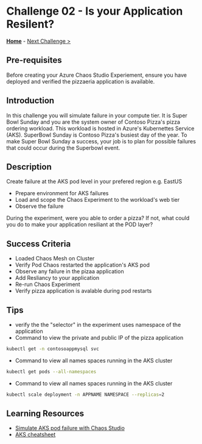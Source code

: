 # Challenge 02 - Is your Application Resilent?

**[Home](../README.md)** - [Next Challenge >](./Challenge-03.md)

## Pre-requisites

Before creating your Azure Chaos Studio Experiement, ensure you have deployed and verified the pizzaeria application is available. 

## Introduction

In this challenge you will simulate failure in your compute tier. It is Super Bowl Sunday and you are the system owner of Contoso Pizza's pizza ordering
workload. This workload is hosted in Azure's Kubernettes Service (AKS). SuperBowl Sunday is Contoso Pizza's busiest day of the year. 
To make Super Bowl Sunday a success, your job is to plan for possible failures that could occur during the Superbowl event.  
 

## Description

Create failure at the AKS pod level in your prefered region e.g. EastUS

- Prepare environment for AKS failures 
- Load and scope the Chaos Experiment to the workload's web tier
- Observe the failure

During the experiment, were you able to order a pizza? If not, what could you do to make your application resiliant at the POD layer?  


## Success Criteria

- Loaded Chaos Mesh on Cluster
- Verify Pod Chaos restarted the application's AKS pod
- Observe any failure in the pizaa application
- Add Resliancy to your application
- Re-run Chaos Experiment 
- Verify pizza application is avalable during pod restarts

## Tips

- verify the the "selector" in the experiment uses namespace of the application
- Command to view the private and public IP of the pizza application 

```bash
kubectl get -n contosoappmysql svc

```

- Command to view all names spaces running in the AKS cluster

```bash
kubectl get pods --all-namespaces

```

- Command to view all names spaces running in the AKS cluster

```bash
kubectl scale deployment -n APPNAME NAMESPACE --replicas=2

```

## Learning Resources  
- [Simulate AKS pod failure with Chaos Studio](https://docs.microsoft.com/en-us/azure/chaos-studio/chaos-studio-tutorial-aks-portal)
- [AKS cheatsheet](https://kubernetes.io/docs/reference/kubectl/cheatsheet/)


